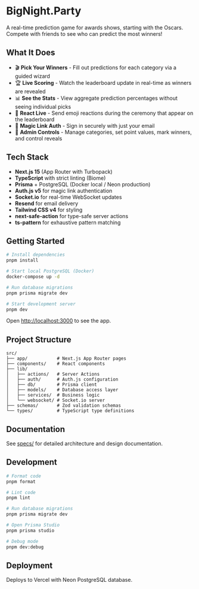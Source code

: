 # BigNight.Party

A real-time prediction game for awards shows, starting with the Oscars. Compete with friends to see who can predict the most winners!

## What It Does

- 🎬 **Pick Your Winners** - Fill out predictions for each category via a guided wizard
- 🏆 **Live Scoring** - Watch the leaderboard update in real-time as winners are revealed
- 📊 **See the Stats** - View aggregate prediction percentages without seeing individual picks
- 🎉 **React Live** - Send emoji reactions during the ceremony that appear on the leaderboard
- 👤 **Magic Link Auth** - Sign in securely with just your email
- 🔐 **Admin Controls** - Manage categories, set point values, mark winners, and control reveals

## Tech Stack

- **Next.js 15** (App Router with Turbopack)
- **TypeScript** with strict linting (Biome)
- **Prisma** + PostgreSQL (Docker local / Neon production)
- **Auth.js v5** for magic link authentication
- **Socket.io** for real-time WebSocket updates
- **Resend** for email delivery
- **Tailwind CSS v4** for styling
- **next-safe-action** for type-safe server actions
- **ts-pattern** for exhaustive pattern matching

## Getting Started

```bash
# Install dependencies
pnpm install

# Start local PostgreSQL (Docker)
docker-compose up -d

# Run database migrations
pnpm prisma migrate dev

# Start development server
pnpm dev
```

Open [http://localhost:3000](http://localhost:3000) to see the app.

## Project Structure

```
src/
├── app/           # Next.js App Router pages
├── components/    # React components
├── lib/
│   ├── actions/   # Server Actions
│   ├── auth/      # Auth.js configuration
│   ├── db/        # Prisma client
│   ├── models/    # Database access layer
│   ├── services/  # Business logic
│   └── websocket/ # Socket.io server
├── schemas/       # Zod validation schemas
└── types/         # TypeScript type definitions
```

## Documentation

See [specs/](./specs/) for detailed architecture and design documentation.

## Development

```bash
# Format code
pnpm format

# Lint code
pnpm lint

# Run database migrations
pnpm prisma migrate dev

# Open Prisma Studio
pnpm prisma studio

# Debug mode
pnpm dev:debug
```

## Deployment

Deploys to Vercel with Neon PostgreSQL database.
